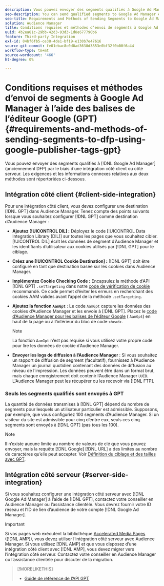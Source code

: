 ```yaml
---
description: Vous pouvez envoyer des segments qualifiés à Google Ad Manager par le biais d’une intégration côté client ou côté serveur. Les exigences et les informations connexes relatives aux deux méthodes sont répertoriées ci-dessous.
seo-description: You can send qualified segments to Google Ad Manager either through a client-side or through a server-side integration. Requirements and related information about both methods are listed below.
seo-title: Requirements and Methods of Sending Segments to Google Ad Manager Using Google Publisher Tags (GPT)
solution: Audience Manager
title: Conditions requises et méthodes d’envoi de segments à Google Ad Manager à l’aide de balises de l’éditeur Google (GPT)
uuid: 4b2ea81c-29bb-42d3-93d3-1d8e677790b6
feature: Third-party Integration
exl-id: 04bf6fb5-ce38-4de1-bf19-e130b7e47616
source-git-commit: fe01ebac8c0d0ad3630d3853e0bf32f0b00f6a44
workflow-type: tm+mt
source-wordcount: '466'
ht-degree: 0%

---
```


# Conditions requises et méthodes d’envoi de segments à Google Ad Manager à l’aide des balises de l’éditeur Google (GPT) {#requirements-and-methods-of-sending-segments-to-dfp-using-google-publisher-tags-gpt}

Vous pouvez envoyer des segments qualifiés à [!DNL Google Ad Manager] (anciennement DFP) par le biais d’une intégration côté client ou côté serveur. Les exigences et les informations connexes relatives aux deux méthodes sont répertoriées ci-dessous.

## Intégration côté client {#client-side-integration}

Pour une intégration côté client, vous devez configurer une destination [!DNL GPT] dans Audience Manager. Tenez compte des points suivants lorsque vous souhaitez configurer [!DNL GPT] comme destination d’Audience Manager :

* **Ajoutez [!UICONTROL DIL] :** Déployez le code [!UICONTROL Data Integration Library (DIL)] sur toutes les pages que vous souhaitez cibler. [!UICONTROL DIL] écrit les données de segment d’Audience Manager et les identifiants d’utilisateur aux cookies utilisés par [!DNL GPT] pour le ciblage.

* **Créez une [!UICONTROL Cookie Destination] :** [!DNL GPT] doit être configuré en tant que destination basée sur les cookies dans Audience Manager.

* **Implémentez Cookie Checking Code :** Encapsulez la méthode d’API [!DNL GPT] `.setTargeting` dans notre [code de vérification de cookie](../../integration/gpt-aam-destination/gpt-aam-modify-api.md) recommandé. Ce code permet d’éviter les erreurs en recherchant des cookies AAM valides avant l’appel de la méthode `.setTargeting`.

* **Ajoutez la fonction `AamGpt` :** Le code `AamGpt` capture les données des cookies d’Audience Manager et les envoie à [!DNL GPT]. Placez le [code d’Audience Manager pour les balises de l’éditeur Google](../../integration/gpt-aam-destination/gpt-aam-aamgpt-code.md) ( `AamGpt`) en haut de la page ou à l’intérieur du bloc de code `<head>`.

  >[!NOTE]
  >
  >La fonction `AamGpt` n’est pas requise si vous utilisez votre propre code pour lire les données de cookie d’Audience Manager.

* **Envoyer les logs de diffusion à l’Audience Manager :** Si vous souhaitez un rapport de diffusion de segment (facultatif), fournissez à l’Audience Manager un journal quotidien contenant des données de diffusion au niveau de l’impression. Les données peuvent être dans un format brut, mais chaque enregistrement doit contenir l’Audience Manager `UUID`. L&#39;Audience Manager peut les récupérer ou les recevoir via [!DNL FTP].

### Seuls les segments qualifiés sont envoyés à GPT

La quantité de données transmises à [!DNL GPT] dépend du nombre de segments pour lesquels un utilisateur particulier est admissible. Supposons, par exemple, que vous configuriez 100 segments d’Audience Manager. Si un visiteur du site est admissible pour cinq d’entre eux, seuls ces cinq segments sont envoyés à [!DNL GPT] (pas tous les 100).

>[!NOTE]
>
>Il n’existe aucune limite au nombre de valeurs de clé que vous pouvez envoyer, mais la requête [!DNL Google] [!DNL URL] a des limites au nombre de caractères qu’elle peut accepter. Voir [Définition du ciblage et des tailles avec GPT](https://support.google.com/dfp_premium/bin/answer.py?hl=en&amp;answer=1697712).

## Intégration côté serveur {#server-side-integration}

Si vous souhaitez configurer une intégration côté serveur avec [!DNL Google Ad Manager] à l’aide de [!DNL GPT], contactez votre conseiller en Audience Manager ou l’assistance clientèle. Vous devrez fournir votre ID réseau et l’ID de lien d’audience de votre compte [!DNL Google Ad Manager].

>[!IMPORTANT]
>
>Si vos pages web exécutent la bibliothèque [Accelerated Media Pages](https://www.ampproject.org/) ([!DNL AMP]), vous devez utiliser l’intégration côté serveur avec Audience Manager. Si vous utilisez [!DNL AMP] et que vous disposez d’une intégration côté client avec [!DNL AMP], vous devez migrer vers l’intégration côté serveur. Contactez votre conseiller en Audience Manager ou l’assistance clientèle pour discuter de la migration.

>[!MORELIKETHIS]
>
>* [Guide de référence de l’API GPT](https://support.google.com/dfp_premium/bin/answer.py?hl=en&amp;answer=1650154)
